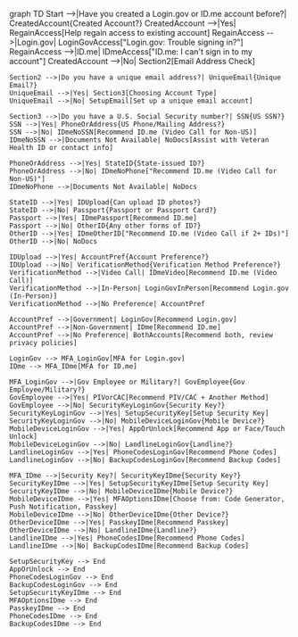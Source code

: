 graph TD
    Start -->|Have you created a Login.gov or ID.me account before?| CreatedAccount{Created Account?}
    CreatedAccount -->|Yes| RegainAccess[Help regain access to existing account]
    RegainAccess -->|Login.gov| LoginGovAccess["Login.gov: Trouble signing in?"]
    RegainAccess -->|ID.me| IDmeAccess["ID.me: I can't sign in to my account"]
    CreatedAccount -->|No| Section2[Email Address Check]
    
    Section2 -->|Do you have a unique email address?| UniqueEmail{Unique Email?}
    UniqueEmail -->|Yes| Section3[Choosing Account Type]
    UniqueEmail -->|No| SetupEmail[Set up a unique email account]

    Section3 -->|Do you have a U.S. Social Security number?| SSN{US SSN?}
    SSN -->|Yes| PhoneOrAddress{US Phone/Mailing Address?}
    SSN -->|No| IDmeNoSSN[Recommend ID.me (Video Call for Non-US)]
    IDmeNoSSN -->|Documents Not Available| NoDocs[Assist with Veteran Health ID or contact info]
    
    PhoneOrAddress -->|Yes| StateID{State-issued ID?}
    PhoneOrAddress -->|No| IDmeNoPhone["Recommend ID.me (Video Call for Non-US)"]
    IDmeNoPhone -->|Documents Not Available| NoDocs

    StateID -->|Yes| IDUpload{Can upload ID photos?}
    StateID -->|No| Passport{Passport or Passport Card?}
    Passport -->|Yes| IDmePassport[Recommend ID.me]
    Passport -->|No| OtherID{Any other forms of ID?}
    OtherID -->|Yes| IDmeOtherID["Recommend ID.me (Video Call if 2+ IDs)"]
    OtherID -->|No| NoDocs

    IDUpload -->|Yes| AccountPref{Account Preference?}
    IDUpload -->|No| VerificationMethod{Verification Method Preference?}
    VerificationMethod -->|Video Call| IDmeVideo[Recommend ID.me (Video Call)]
    VerificationMethod -->|In-Person| LoginGovInPerson[Recommend Login.gov (In-Person)]
    VerificationMethod -->|No Preference| AccountPref

    AccountPref -->|Government| LoginGov[Recommend Login.gov]
    AccountPref -->|Non-Government| IDme[Recommend ID.me]
    AccountPref -->|No Preference| BothAccounts[Recommend both, review privacy policies]

    LoginGov --> MFA_LoginGov[MFA for Login.gov]
    IDme --> MFA_IDme[MFA for ID.me]

    MFA_LoginGov -->|Gov Employee or Military?| GovEmployee{Gov Employee/Military?}
    GovEmployee -->|Yes| PIVorCAC[Recommend PIV/CAC + Another Method]
    GovEmployee -->|No| SecurityKeyLoginGov{Security Key?}
    SecurityKeyLoginGov -->|Yes| SetupSecurityKey[Setup Security Key]
    SecurityKeyLoginGov -->|No| MobileDeviceLoginGov{Mobile Device?}
    MobileDeviceLoginGov -->|Yes| AppOrUnlock[Recommend App or Face/Touch Unlock]
    MobileDeviceLoginGov -->|No| LandlineLoginGov{Landline?}
    LandlineLoginGov -->|Yes| PhoneCodesLoginGov[Recommend Phone Codes]
    LandlineLoginGov -->|No| BackupCodesLoginGov[Recommend Backup Codes]

    MFA_IDme -->|Security Key?| SecurityKeyIDme{Security Key?}
    SecurityKeyIDme -->|Yes| SetupSecurityKeyIDme[Setup Security Key]
    SecurityKeyIDme -->|No| MobileDeviceIDme{Mobile Device?}
    MobileDeviceIDme -->|Yes| MFAOptionsIDme[Choose from: Code Generator, Push Notification, Passkey]
    MobileDeviceIDme -->|No| OtherDeviceIDme{Other Device?}
    OtherDeviceIDme -->|Yes| PasskeyIDme[Recommend Passkey]
    OtherDeviceIDme -->|No| LandlineIDme{Landline?}
    LandlineIDme -->|Yes| PhoneCodesIDme[Recommend Phone Codes]
    LandlineIDme -->|No| BackupCodesIDme[Recommend Backup Codes]

    SetupSecurityKey --> End
    AppOrUnlock --> End
    PhoneCodesLoginGov --> End
    BackupCodesLoginGov --> End
    SetupSecurityKeyIDme --> End
    MFAOptionsIDme --> End
    PasskeyIDme --> End
    PhoneCodesIDme --> End
    BackupCodesIDme --> End
